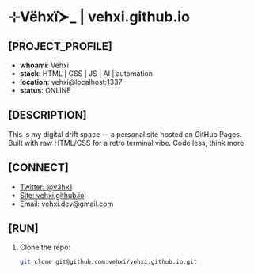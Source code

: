 # ⊹Vëhxï≻_ | vehxi.github.io

## [PROJECT_PROFILE]
- **whoami**: Vëhxï  
- **stack**: HTML | CSS | JS | AI | automation  
- **location**: vehxi@localhost:1337  
- **status**: ONLINE  

## [DESCRIPTION]
This is my digital drift space — a personal site hosted on GitHub Pages. Built with raw HTML/CSS for a retro terminal vibe. Code less, think more.

## [CONNECT]
- [Twitter: @v3hx1](https://twitter.com/v3hx1)  
- [Site: vehxi.github.io](https://vehxi.github.io)  
- [Email: vehxi.dev@gmail.com](mailto:vehxi.dev@gmail.com)  

## [RUN]
1. Clone the repo:  
   ```bash
   git clone git@github.com:vehxi/vehxi.github.io.git

